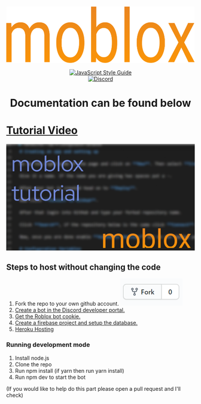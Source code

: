 <p align="center">
    <a href="https://discord.gg/gBTFE8r"><img src="/docs/moblox.png" alt="moblox bot" height="150" /></a>
</p>

<p align="center">
  <a href="https://standardjs.com"><img src="https://img.shields.io/badge/code_style-standard-brightgreen.svg" alt="JavaScript Style Guide"></a>
  <br>
  <a href="https://discord.gg/gBTFE8r"><img src="https://img.shields.io/discord/701227494631538699" alt="Discord"></a>
</p>

<h1 align="center">Documentation can be found below</h1>

# [Tutorial Video](https://www.youtube.com/watch?v=BVPKKGRoSVA&t=3s)

![thumbnail](./docs/youtube.png)

## Steps to host without changing the code

1. Fork the repo to your own github account.
   ![fork](./docs/fork.png)
1. [Create a bot in the Discord developer portal.](/docs/developer-portal.md)
1. [Get the Roblox bot cookie.](https://www.youtube.com/watch?v=zHODmGst480)
1. [Create a firebase project and setup the database.](/docs/firebase.md)
1. [Heroku Hosting](/docs/heroku.md)

### Running development mode

1. Install node.js
1. Clone the repo
1. Run npm install (if yarn then run yarn install)
1. Run npm dev to start the bot

(If you would like to help do this part please open a pull request and I'll check)
